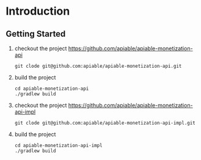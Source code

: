 # Introduction
## Getting Started
1. checkout the project https://github.com/apiable/apiable-monetization-api
   ```shell
   git clode git@github.com:apiable/apiable-monetization-api.git
   ```
2. build the project
   ```shell
   cd apiable-monetization-api
   ./gradlew build
   ```
3. checkout the project https://github.com/apiable/apiable-monetization-api-impl
   ```shell
   git clode git@github.com:apiable/apiable-monetization-api-impl.git
   ```
4. build the project
   ```shell
   cd apiable-monetization-api-impl
   ./gradlew build
   ```